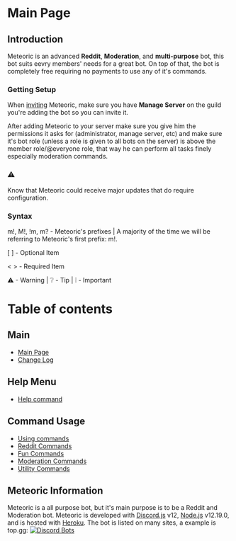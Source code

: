 
# Main Page

## Introduction

Meteoric is an advanced **Reddit**, **Moderation**, and **multi-purpose** bot, this bot suits eevry members' needs for a great bot.  On top of that, the bot is completely free requiring no payments to use any of it's commands.

### Getting Setup

When [inviting](https://discord.com/oauth2/authorize?client_id=734974153630810245&scope=bot&permissions=2146958847) Meteoric, make sure you have **Manage Server** on the guild you're adding the bot so you can invite it.

After adding Meteoric to your server make sure you give him the permissions it asks for \(administrator, manage server, etc\) and make sure it's bot role \(unless a role is given to all bots on the server\) is above the member role/@everyone role, that way he can perform all tasks finely especially moderation commands.

### ⚠
Know that Meteoric could receive major updates that do require configuration.


### Syntax

m!, M!, !m, m? - Meteoric's prefixes | A majority of the time we will be referring to Meteoric's first prefix: m!.

\[  \] - Optional Item

&lt;  &gt; - Required Item

⚠ - Warning | ❔ - Tip | ❕ - Important


## 

# Table of contents

## Main

* [Main Page](README.md)
* [Change Log](change-log.md)

## Help Menu

* [Help command](help-menus/help-command.md)

## Command Usage

* [Using commands](command-usage/using-commands.md)
* [Reddit Commands](command-usage/commands/reddit-commands.md)
* [Fun Commands](command-usage/commands/fun-commands.md)
* [Moderation Commands](command-usage/commands/mod-commands.md)
* [Utility Commands](command-usage/commands/utility-commands.md)

## Meteoric Information

Meteoric is a all purpose bot, but it's main purpose is to be a Reddit and Moderation bot. Meteoric is developed with [Discord.js](https://discord.js.org/#/) v12, [Node.js](https://nodejs.org/en/) v12.19.0, and is hosted with [Heroku](https://www.heroku.com/home). The bot is listed on many sites, a example is top.gg: 
[![Discord Bots](https://top.gg/api/widget/734974153630810245.svg)](https://top.gg/bot/734974153630810245)
